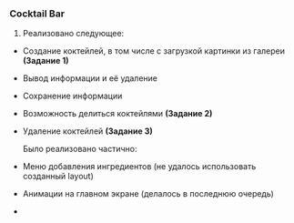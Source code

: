### Cocktail Bar

1. Реализовано следующее:
- Создание коктейлей, в том числе с загрузкой картинки из галереи **(Задание 1)**

- Вывод информации и её удаление

- Сохранение информации

- Возможность делиться коктейлями **(Задание 2)**

- Удаление коктейлей **(Задание 3)**
  
  Было реализовано частично:

- Меню добавления ингредиентов (не удалось использовать созданный layout)

- Анимации на главном экране (делалось в последнюю очередь)

- 


